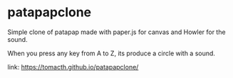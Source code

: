 # patapapclone

Simple clone of patapap made with paper.js for canvas and Howler for the sound.

When you press any key from A to Z, its produce a circle with a sound.

link: https://tomacth.github.io/patapapclone/
